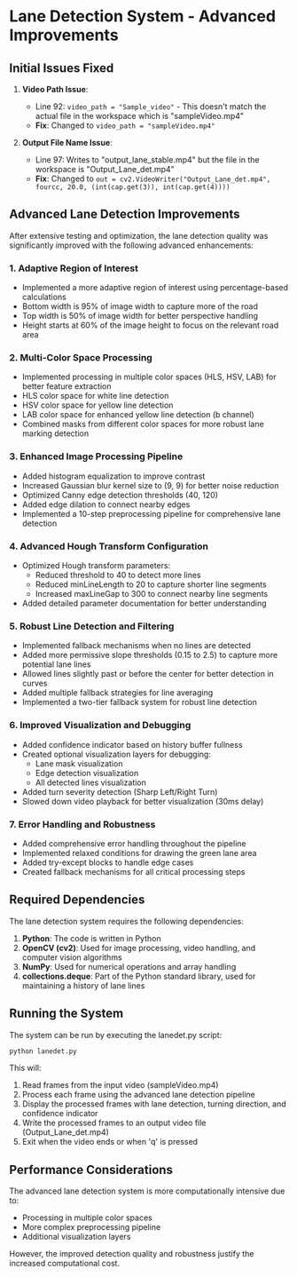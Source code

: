 # Lane Detection System - Advanced Improvements

## Initial Issues Fixed

1. **Video Path Issue**:
   - Line 92: `video_path = "Sample_video"` - This doesn't match the actual file in the workspace which is "sampleVideo.mp4"
   - **Fix**: Changed to `video_path = "sampleVideo.mp4"`

2. **Output File Name Issue**:
   - Line 97: Writes to "output_lane_stable.mp4" but the file in the workspace is "Output_Lane_det.mp4"
   - **Fix**: Changed to `out = cv2.VideoWriter("Output_Lane_det.mp4", fourcc, 20.0, (int(cap.get(3)), int(cap.get(4))))`

## Advanced Lane Detection Improvements

After extensive testing and optimization, the lane detection quality was significantly improved with the following advanced enhancements:

### 1. Adaptive Region of Interest
- Implemented a more adaptive region of interest using percentage-based calculations
- Bottom width is 95% of image width to capture more of the road
- Top width is 50% of image width for better perspective handling
- Height starts at 60% of the image height to focus on the relevant road area

### 2. Multi-Color Space Processing
- Implemented processing in multiple color spaces (HLS, HSV, LAB) for better feature extraction
- HLS color space for white line detection
- HSV color space for yellow line detection
- LAB color space for enhanced yellow line detection (b channel)
- Combined masks from different color spaces for more robust lane marking detection

### 3. Enhanced Image Processing Pipeline
- Added histogram equalization to improve contrast
- Increased Gaussian blur kernel size to (9, 9) for better noise reduction
- Optimized Canny edge detection thresholds (40, 120)
- Added edge dilation to connect nearby edges
- Implemented a 10-step preprocessing pipeline for comprehensive lane detection

### 4. Advanced Hough Transform Configuration
- Optimized Hough transform parameters:
  - Reduced threshold to 40 to detect more lines
  - Reduced minLineLength to 20 to capture shorter line segments
  - Increased maxLineGap to 300 to connect nearby line segments
- Added detailed parameter documentation for better understanding

### 5. Robust Line Detection and Filtering
- Implemented fallback mechanisms when no lines are detected
- Added more permissive slope thresholds (0.15 to 2.5) to capture more potential lane lines
- Allowed lines slightly past or before the center for better detection in curves
- Added multiple fallback strategies for line averaging
- Implemented a two-tier fallback system for robust line detection

### 6. Improved Visualization and Debugging
- Added confidence indicator based on history buffer fullness
- Created optional visualization layers for debugging:
  - Lane mask visualization
  - Edge detection visualization
  - All detected lines visualization
- Added turn severity detection (Sharp Left/Right Turn)
- Slowed down video playback for better visualization (30ms delay)

### 7. Error Handling and Robustness
- Added comprehensive error handling throughout the pipeline
- Implemented relaxed conditions for drawing the green lane area
- Added try-except blocks to handle edge cases
- Created fallback mechanisms for all critical processing steps

## Required Dependencies

The lane detection system requires the following dependencies:

1. **Python**: The code is written in Python
2. **OpenCV (cv2)**: Used for image processing, video handling, and computer vision algorithms
3. **NumPy**: Used for numerical operations and array handling
4. **collections.deque**: Part of the Python standard library, used for maintaining a history of lane lines

## Running the System

The system can be run by executing the lanedet.py script:

```bash
python lanedet.py
```

This will:
1. Read frames from the input video (sampleVideo.mp4)
2. Process each frame using the advanced lane detection pipeline
3. Display the processed frames with lane detection, turning direction, and confidence indicator
4. Write the processed frames to an output video file (Output_Lane_det.mp4)
5. Exit when the video ends or when 'q' is pressed

## Performance Considerations

The advanced lane detection system is more computationally intensive due to:
- Processing in multiple color spaces
- More complex preprocessing pipeline
- Additional visualization layers

However, the improved detection quality and robustness justify the increased computational cost.
